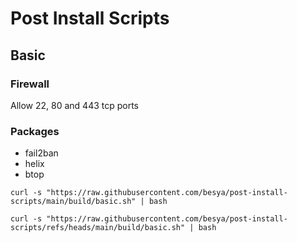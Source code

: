 # Post Install Scripts

## Basic

### Firewall

Allow 22, 80 and 443 tcp ports

### Packages

- fail2ban
- helix
- btop

```
curl -s "https://raw.githubusercontent.com/besya/post-install-scripts/main/build/basic.sh" | bash

curl -s "https://raw.githubusercontent.com/besya/post-install-scripts/refs/heads/main/build/basic.sh" | bash
```
